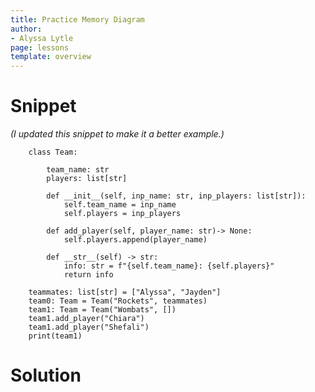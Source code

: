 ```yaml
---
title: Practice Memory Diagram
author:
- Alyssa Lytle
page: lessons
template: overview
---
```


# Snippet

*(I updated this snippet to make it a better example.)*

```
    class Team:
            
        team_name: str
        players: list[str]
            
        def __init__(self, inp_name: str, inp_players: list[str]):
            self.team_name = inp_name
            self.players = inp_players
        
        def add_player(self, player_name: str)-> None:
            self.players.append(player_name)
            
        def __str__(self) -> str:
            info: str = f"{self.team_name}: {self.players}"
            return info
                
    teammates: list[str] = ["Alyssa", "Jayden"]
    team0: Team = Team("Rockets", teammates)
    team1: Team = Team("Wombats", [])
    team1.add_player("Chiara")
    team1.add_player("Shefali")
    print(team1)
```

# Solution
<!-- [Solution Video](https://youtu.be/boGourwMcNc) -->
<img class="img-fluid" src="/static/practice-mem-diagrams/Teams.png" alt=""  /> 
